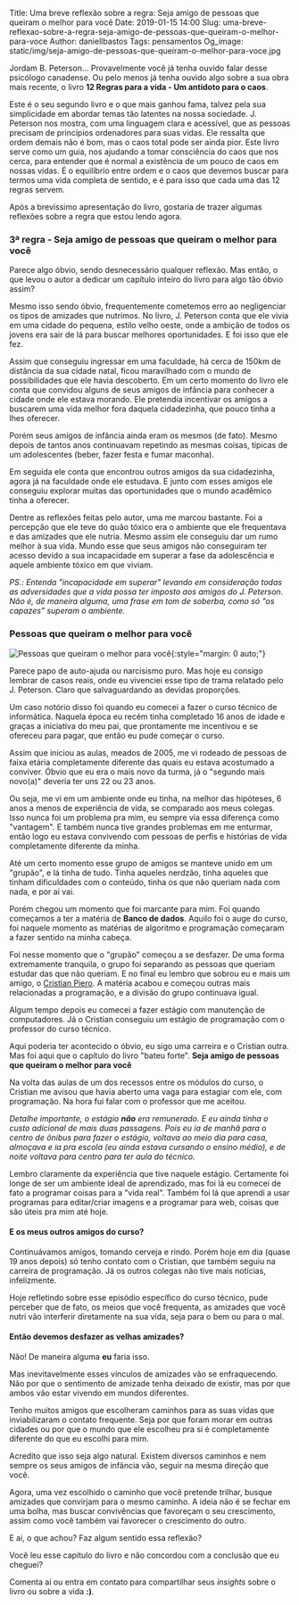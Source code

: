 Title: Uma breve reflexão sobre a regra: Seja amigo de pessoas que queiram o melhor para você
Date: 2019-01-15 14:00
Slug: uma-breve-reflexao-sobre-a-regra-seja-amigo-de-pessoas-que-queiram-o-melhor-para-voce
Author: daniellbastos
Tags: pensamentos
Og_image: static/img/seja-amigo-de-pessoas-que-queiram-o-melhor-para-voce.jpg

Jordam B. Peterson... Provavelmente você já tenha ouvido falar desse psicólogo canadense. Ou pelo menos já
tenha ouvido algo sobre a sua obra mais recente, o livro **12 Regras para a vida - Um antídoto para o caos**.

Este é o seu segundo livro e o que mais ganhou fama, talvez pela sua simplicidade em abordar temas tão latentes
na nossa sociedade. J. Peterson nos mostra, com uma linguagem clara e acessível, que as pessoas precisam de
princípios ordenadores para suas vidas. Ele ressalta que ordem demais não é bom, mas o caos total pode ser
ainda pior.
Este livro serve como um guia, nos ajudando a tomar consciência do caos que nos cerca, para entender que é
normal a existência de um pouco de caos em nossas vidas. É o equilíbrio entre ordem e o caos que devemos
buscar para termos uma vida completa de sentido, e é para isso que cada uma das 12 regras servem.

Após a brevíssimo apresentação do livro, gostaria de trazer algumas reflexões sobre a regra que estou lendo
agora.

### 3ª regra - Seja amigo de pessoas que queiram o melhor para você

Parece algo óbvio, sendo desnecessário qualquer reflexão. Mas então, o que levou o autor a dedicar um capítulo
inteiro do livro para algo tão óbvio assim?

Mesmo isso sendo óbvio, frequentemente cometemos erro ao negligenciar os tipos de amizades que nutrimos. No
livro, J. Peterson conta que ele vivia em uma cidade do pequena, estilo velho oeste, onde a ambição de
todos os jovens era sair de lá para buscar melhores oportunidades. E foi isso que ele fez.

Assim que conseguiu ingressar em uma faculdade, há cerca de 150km de distância da sua cidade natal, ficou
maravilhado com o mundo de possibilidades que ele havia descoberto. Em um certo momento do livro ele conta
que convidou alguns de seus amigos de infância para conhecer a cidade onde ele estava morando. Ele pretendia
incentivar os amigos a buscarem uma vida melhor fora daquela cidadezinha, que pouco tinha a lhes oferecer.

Porém seus amigos de infância ainda eram os mesmos (de fato). Mesmo depois de tantos anos continuavam repetindo
as mesmas coisas, típicas de um adolescentes (beber, fazer festa e fumar maconha).

Em seguida ele conta que encontrou outros amigos da sua cidadezinha, agora já na faculdade onde ele estudava.
E junto com esses amigos ele conseguiu explorar muitas das oportunidades que o mundo acadêmico tinha a oferecer.

Dentre as reflexões feitas pelo autor, uma me marcou bastante. Foi a percepção que ele teve do quão tóxico
era o ambiente que ele frequentava e das amizades que ele nutria. Mesmo assim ele conseguiu dar um rumo melhor
à sua vida. Mundo esse que seus amigos não conseguiram ter acesso devido a sua incapacidade em superar a fase
da adolescência e aquele ambiente tóxico em que viviam.

*PS.: Entenda "incapacidade em superar" levando em consideração todas as adversidades que a vida possa ter
imposto aos amigos do J. Peterson. Não é, de maneira alguma, uma frase em tom de soberba, como só "os capazes"
superam o ambiente.*

### Pessoas que queiram o melhor para você
![Pessoas que queiram o melhor para você]({static}/static/img/seja-amigo-de-pessoas-que-queiram-o-melhor-para-voce-1.jpg){:style="margin: 0 auto;"}

Parece papo de auto-ajuda ou narcisismo puro. Mas hoje eu consigo lembrar de casos reais, onde eu vivenciei
esse tipo de trama relatado pelo J. Peterson. Claro que salvaguardando as devidas proporções.

Um caso notório disso foi quando eu comecei a fazer o curso técnico de informática. Naquela época eu recém
tinha completado 16 anos de idade e graças a iniciativa do meu pai, que prontamente me incentivou e se ofereceu
para pagar, que então eu pude começar o curso.

Assim que iniciou as aulas, meados de 2005, me vi rodeado de pessoas de faixa etária completamente diferente
das quais eu estava acostumado a conviver. Óbvio que eu era o mais novo da turma, já o "segundo mais novo(a)"
deveria ter uns 22 ou 23 anos.

Ou seja, me vi em um ambiente onde eu tinha, na melhor das hipóteses, 6 anos a menos de experiência de vida,
se comparado aos meus colegas. Isso nunca foi um problema pra mim, eu sempre via essa diferença como "vantagem".
E também nunca tive grandes problemas em me enturmar, então logo eu estava convivendo com pessoas de perfis
e histórias de vida completamente diferente da minha.

Até um certo momento esse grupo de amigos se manteve unido em um "grupão", e lá tinha de tudo. Tinha aqueles
nerdzão, tinha aqueles que tinham dificuldades com o conteúdo, tinha os que não queriam nada com nada, e por
ai vai.

Porém chegou um momento que foi marcante para mim. Foi quando começamos a ter a matéria de **Banco de dados**.
Aquilo foi o auge do curso, foi naquele momento as matérias de algoritmo e programação começaram a fazer
sentido na minha cabeça.

Foi nesse momento que o "grupão" começou a se desfazer. De uma forma extremamente tranquila, o grupo foi separando
as pessoas que queriam estudar das que não queriam. E no final eu lembro que sobrou eu e mais um amigo,
o [Cristian Piero](https://twitter.com/cristianpiero). A matéria acabou e começou outras mais relacionadas a
programação, e a divisão do grupo continuava igual.


Algum tempo depois eu comecei a fazer estágio com manutenção de computadores. Já o Cristian conseguiu um estágio
de programação com o professor do curso técnico.

Aqui poderia ter acontecido o óbvio, eu sigo uma carreira e o Cristian outra.
Mas foi aqui que o capítulo do livro "bateu forte". **Seja amigo de pessoas que queiram o melhor para você**

Na volta das aulas de um dos recessos entre os módulos do curso, o Cristian me avisou que havia aberto uma
vaga para estagiar com ele, com programação. Na hora fui falar com o professor que me aceitou.

*Detalhe importante, o estágio ***não*** era remunerado. E eu ainda tinha o custo adicional de mais duas passagens.
Pois eu ia de manhã para o centro de ônibus para fazer o estágio, voltava ao meio dia para casa, almoçava e
ia pra escola (eu ainda estava cursando o ensino médio), e de noite voltava para centro para ter aula do técnico.*

Lembro claramente da experiência que tive naquele estágio. Certamente foi longe de ser um ambiente ideal de
aprendizado, mas foi lá eu comecei de fato a programar coisas para a "vida real". Também foi lá que aprendi a
usar programas para editar/criar imagens e a programar para web, coisas que são úteis pra mim até hoje.

#### E os meus outros amigos do curso?

Continuávamos amigos, tomando cerveja e rindo. Porém hoje em dia (quase 19 anos depois) só tenho contato com
o Cristian, que também seguiu na carreira de programação. Já os outros colegas não tive mais notícias,
infelizmente.

Hoje refletindo sobre esse episódio específico do curso técnico, pude perceber que de fato, os meios que você
frequenta, as amizades que você nutri vão interferir diretamente na sua vida, seja para o bem ou para o mal.

#### Então devemos desfazer as velhas amizades?

Não! De maneira alguma **eu** faria isso.

Mas inevitavelmente esses vínculos de amizades vão se enfraquecendo. Não por que o sentimento de amizade tenha
deixado de existir, mas por que ambos vão estar vivendo em mundos diferentes.

Tenho muitos amigos que escolheram caminhos para as suas vidas que inviabilizaram o contato frequente. Seja
por que foram morar em outras cidades ou por que o mundo que ele escolheu pra si é completamente diferente do
que eu escolhi para mim.

Acredito que isso seja algo natural. Existem diversos caminhos e nem sempre os seus amigos de infância vão,
seguir na mesma direção que você.

Agora, uma vez escolhido o caminho que você pretende trilhar, busque amizades que convirjam para o mesmo caminho.
A ideia não é se fechar em uma bolha, mas buscar convivências que favoreçam o seu crescimento, assim como você
também vai favorecer o crescimento do outro.


E ai, o que achou? Faz algum sentido essa reflexão?

Você leu esse capítulo do livro e não concordou com a conclusão que eu cheguei?

Comenta ai ou entra em contato
para compartilhar seus *insights* sobre o livro ou sobre a vida **:)**.
